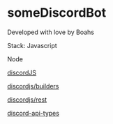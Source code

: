 # someDiscordBot

Developed with love by Boahs

Stack:
 Javascript

 Node

 [discordJS](https://discord.js.org/#/) 

 [discordjs/builders](https://www.npmjs.com/package/@discordjs/builders)

 [discordjs/rest](https://www.npmjs.com/package/@discordjs/rest)

 [discord-api-types](https://www.npmjs.com/package/discord-api-types)